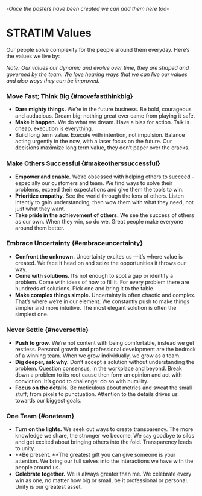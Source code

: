-_Once the posters have been created we can add them here too-_

# STRATIM Values

Our people solve complexity for the people around them everyday. Here’s the values we live by:

_Note: Our values our dynamic and evolve over time, they are shaped and governed by the team. We love hearing ways that we can live our values and also ways they can be improved._

### Move Fast; Think Big {#movefastthinkbig}

* **Dare mighty things.** We’re in the future business. Be bold, courageous and audacious. Dream big: nothing great ever came from playing it safe.
* **Make it happen.** We do what we dream. Have a bias for action. Talk is cheap, execution is everything.
* Build long term value. Execute with intention, not impulsion. Balance acting urgently in the now, with a laser focus on the future. Our decisions maximize long term value, they don’t paper over the cracks.

### Make Others Successful {#makeotherssuccessful}

* **Empower and enable.** We’re obsessed with helping others to succeed - especially our customers and team. We find ways to solve their problems, exceed their expectations and give them the tools to win.
* **Prioritize empathy.** See the world through the lens of others. Listen intently to gain understanding, then wow them with what they need, not just what they want.
* **Take pride in the achievement of others.** We see the success of others as our own. When they win, so do we. Great people make everyone around them better.

### Embrace Uncertainty {#embraceuncertainty}

* **Confront the unknown.** Uncertainty excites us —it’s where value is created. We face it head on and seize the opportunities it throws our way.
* **Come with solutions.** It’s not enough to spot a gap or identify a problem. Come with ideas of how to fill it. For every problem there are hundreds of solutions. Pick one and bring it to the table. 
* **Make complex things simple.** Uncertainty is often chaotic and complex. That’s where we’re in our element. We constantly push to make things simpler and more intuitive. The most elegant solution is often the simplest one. 

### Never Settle {#neversettle}

* **Push to grow.** We’re not content with being comfortable, instead we get restless. Personal growth and professional development are the bedrock of a winning team. When we grow individually, we grow as a team.
* **Dig deeper, ask why.** Don’t accept a solution without understanding the problem. Question consensus, in the workplace and beyond. Break down a problem to its root cause then form an opinion and act with conviction. It’s good to challenge: do so with humility.
* **Focus on the details.** Be meticulous about metrics and sweat the small stuff; from pixels to punctuation. Attention to the details drives us towards our biggest goals.  

### One Team {#oneteam}

* **Turn on the lights.** We seek out ways to create transparency. The more knowledge we share, the stronger we become. We say goodbye to silos and get excited about bringing others into the fold. Transparency leads to unity.
* **Be present. **The greatest gift you can give someone is your attention. We bring our full selves into the interactions we have with the people around us.
* **Celebrate together.** We is always greater than me. We celebrate every win as one, no matter how big or small, be it professional or personal. Unity is our greatest asset.



